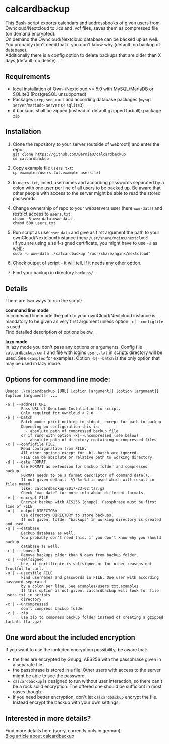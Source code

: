 # calcardbackup

This Bash-script exports calendars and addressbooks of given users from Owncloud/Nextcloud to .ics and .vcf files, saves them as compressed file (on demand encrypted).  
On demand the Owncloud/Nextcloud database can be backed up as well. You probably don't need that if you don't know why (default: no backup of database).  
Additionally there is a config option to delete backups that are older than X days (default: no delete).

## Requirements

- local installation of Own-/Nextcloud >= 5.0 with MySQL/MariaDB or SQLite3 (PostgreSQL unsupported)
- Packages `grep`, `sed`, `curl` and according database packages (`mysql-server`/`mariadb-server` or `sqlite3`)
- if backups shall be zipped (instead of default gzipped tarball): package `zip`

## Installation

1. Clone the repository to your server (outside of webroot!) and enter the repo:  
`git clone https://github.com/BernieO/calcardbackup`  
`cd calcardbackup`

2. Copy example file `users.txt`:  
`cp examples/users.txt.example users.txt`

3. In `users.txt`, insert usernames and according passwords separated by a colon with one user per line of all users to be backed up. Be aware that other people with access to the server might be able to read the stored passwords.  

4. Change ownership of repo to your webservers user (here `www-data`) and restrict access to `users.txt`:  
`chown -R www-data:www-data .`  
`chmod 600 users.txt`

5. Run script as user `www-data` and give as first argument the path to your ownCloud/Nextcloud instance (here `/usr/share/nginx/nextcloud`  
(if you are using a self-signed certificate, you might have to use `-s` as well):  
`sudo -u www-data ./calcardbackup "/usr/share/nginx/nextcloud"`

6. Check output of script - it will tell, if it needs any other option.

7. Find your backup in directory `backups/`.

## Details

There are two ways to run the script:

**command line mode**  
In command line mode the path to your ownCloud/Nextcloud instance is mandatory to be given as very first argument unless option `-c|--configfile` is used.  
Find detailed description of options below.  

**lazy mode**  
In lazy mode you don't pass any options or arguments. Config file `calcardbackup.conf` and file with logins `users.txt` in scripts directory will be used. See `examples` for examples. Option `-b|--batch` is the only option that may be used in lazy mode.  


###

## Options for command line mode:
```
Usage: .\calcardbackup [URL] [option [argument]] [option [argument]] [option [argument]] ...

-a | --address URL
       Pass URL of Owncloud Installation to script.
       Only required for Owncloud < 7.0
-b | --batch
       Batch mode: print nothing to stdout, except for path to backup.
       Depending on configuration this is:
         - absolute path of compressed backup file
       or if rund with option -x|--uncompressed (see below)
         - absolute path of directory containing uncompressed files
-c | --configfile FILE
       Read configuration from FILE.
       All other options except for -b|--batch are ignored.
       FILE can be absolute or relative path to working directory.
-d | --date FORMAT
       Use FORMAT as extension for backup folder and compressed backup.
       FORMAT needs to be a format descriptor of command date().
       If not given default -%Y-%m-%d is used which will result in files named
       like: calcardbackup-2017-23-02.tar.gz
       Check "man date" for more info about different formats.
-e | --encrypt FILE
       Encrypt backup with AES256 (gnupg). Passphrase must be first line of FILE
-o | --output DIRECTORY
       Use directory DIRECTORY to store backups.
       If not given, folder "backups" in working directory is created and used.
-q | --database
       Backup database as well.
       You probably don't need this, if you don't know why you should backup
       database as well.
-r | --remove N
       Remove backups older than N days from backup folder.
-s | --selfsigned
       Use, if certificate is selfsigned or for other reasons not trustful to curl.
-u | --usersfile FILE
       Find usernames and passwords in FILE. One user with according password separated
       by a colon per line. See examples/users.txt.examples
       If this option is not given, calcardbackup will look for file users.txt in scripts
       directory
-x | --uncompressed
       don't compress backup folder
-z | --zip
       use zip to compress backup folder instead of creating a gzipped tarball (tar.gz)
```

## One word about the included encryption
If you want to use the included encryption possibility, be aware that:
- the files are encrypted by Gnupg, AES256 with the passphrase given in a separate file
- the passphrase is stored in a file. Other users with access to the server might be able to see the password.
- `calcardbackup` is designed to run without user interaction, so there can't be a rock solid encryption. The offered one should be sufficiont in most cases though.
- if you need better encryption, don't let `calcardbackup` encrypt the file. Instead encrypt the backup with your own settings.

## Interested in more details?

Find more details here (sorry, currently only in german):  
[Blog article about calcardbackup](https://bob.gatsmas.de/articles/calcardbackup-kalender-und-adressbuchbackup-von-owncloud-nextcloud)
